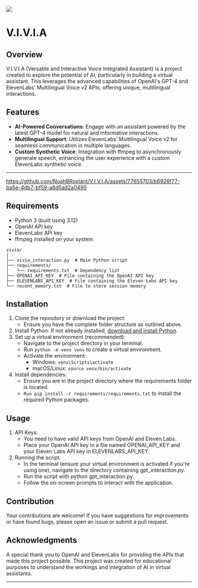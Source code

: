 <img src="https://github.com/NoahBRostant/V.I.V.I.A/blob/main/HiPaint_1713785056086.png?raw=true" align="center">

# V.I.V.I.A

## Overview
V.I.V.I.A (Versatile and Interactive Voice Integrated Assistant) is a project created to explore the potential of AI, particularly in building a virtual assistant. This leverages the advanced capabilities of OpenAI's GPT-4 and ElevenLabs’ Multilingual Voice v2 APIs, offering unique, multilingual interactions.

## Features
- **AI-Powered Conversations**: Engage with an assistant powered by the latest GPT-4 model for natural and informative interactions.
- **Multilingual Support**: Utilizes ElevenLabs’ Multilingual Voice v2 for seamless communication in multiple languages.
- **Custom Synthetic Voice**: Integration with ffmpeg to asynchronously generate speech, enhancing the user experience with a custom ElevenLabs synthetic voice.

---

https://github.com/NoahBRostant/V.I.V.I.A/assets/77655703/b6926f77-ba5e-4db7-bf59-a8d5ad2a0495

## Requirements
- Python 3 (built using 3.12)
- OpenAI API key
- ElevenLabs API key
- ffmpeg installed on your system

```
vivia/
│
├── vivia_interaction.py  # Main Python script
├── requirements/
│   └── requirements.txt  # Dependency list
├── OPENAI_API_KEY  # File containing the OpenAI API key
├── ELEVENLABS_API_KEY  # File containing the Eleven Labs API key
└── recent_memory.txt  # File to store session memory
```

## Installation
1. Clone the repository or download the project:
    - Ensure you have the complete folder structure as outlined above.
2. Install Python: If not already installed, [download and install Python](https://www.python.org/downloads/).
3. Set up a virtual environment (recommended):
    - Navigate to the project directory in your terminal.
    - Run `python -m venv venv` to create a virtual environment.
    - Activate the environment:
        - Windows: `venv\Scripts\activate`
        - macOS/Linux: `source venv/bin/activate`
4. Install dependencies:
    - Ensure you are in the project directory where the requirements folder is located.
    - `Run pip install -r requirements/requirements.txt` to install the required Python packages.

## Usage
1. API Keys:
    - You need to have valid API keys from OpenAI and Eleven Labs.
    - Place your OpenAI API key in a file named OPENAI_API_KEY and your Eleven Labs API key in ELEVENLABS_API_KEY.
2. Running the script:
    - In the terminal (ensure your virtual environment is activated if you're using one), navigate to the directory containing gpt_interaction.py.
    - Run the script with python gpt_interaction.py.
    - Follow the on-screen prompts to interact with the application.

## Contribution
Your contributions are welcome! If you have suggestions for improvements or have found bugs, please open an issue or submit a pull request.

## Acknowledgments
A special thank you to OpenAI and ElevenLabs for providing the APIs that made this project possible. This project was created for educational purposes to understand the workings and integration of AI in virtual assistants.

---


